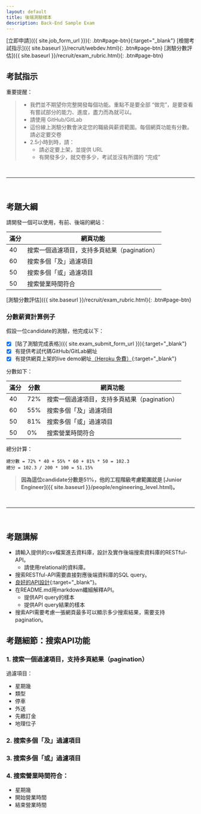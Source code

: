 ```yaml
---
layout: default
title: 後端測驗樣本
description: Back-End Sample Exam
---
```


[立即申請]({{ site.job_form_url }}){: .btn#page-btn}{:target="_blank"}
[檢閱考試指示]({{ site.baseurl }}/recruit/webdev.html){: .btn#page-btn}
[測驗分數評估]({{ site.baseurl }}/recruit/exam_rubric.html){: .btn#page-btn}

## 考試指示 

重要提醒：

> * 我們並不期望你完整開發每個功能。重點不是要全部 “做完”，是要查看有嘗試部分的能力、進度，盡力而為就可以。
> * 請使用 GitHub/GitLab
> * 這份線上測驗分數會決定您的職級與薪資範圍。每個網頁功能有分數。請必定要交卷
> * 2.5小時到時，請：
>   * 請必定要上架，並提供 URL
>   * 有開發多少，就交卷多少，考試並沒有所謂的 “完成”

<br>

---

<br>

## 考題大綱

請開發一個可以使用，有前、後端的網站：

| 滿分 | 網頁功能 |
| --- | --- |
| 40 | 搜索一個過濾項目，支持多頁結果（pagination） |
| 60 | 搜索多個「及」過濾項目 |
| 50 | 搜索多個「或」過濾項目 |
| 50 | 搜索營業時間符合 |

[測驗分數評估]({{ site.baseurl }}/recruit/exam_rubric.html){: .btn#page-btn}

### 分數薪資計算例子

假設一位candidate的測驗，他完成以下：

- [x]  [貼了測驗完成表格]({{ site.exam_submit_form_url }}){:target="_blank"}
- [x]  有提供考試代碼GitHub/GitLab網址
- [x]  有提供網頁上架的live demo網址[（Heroku 免費）](https://medium.com/enjoy-life-enjoy-coding/heroku-搭配-git-在-heroku-上部署網站的手把手教學-bf4fd6f998b8){:target="_blank"}

分數如下：

| 滿分 | 分數 | 網頁功能 |
| --- | --- | --- |
| 40 | 72% | 搜索一個過濾項目，支持多頁結果（pagination） |
| 60 | 55% | 搜索多個「及」過濾項目 |
| 50 | 81% | 搜索多個「或」過濾項目 |
| 50 | 0% | 搜索營業時間符合 |

總分計算：
```
總分數 = 72% * 40 + 55% * 60 + 81% * 50 = 102.3
總分 = 102.3 / 200 * 100 = 51.15%
```

> **因為這位candidate分數是51%，他的工程階級考慮範圍就是 [Junior Engineer]({{ site.baseurl }}/people/engineering_level.html)。**

<br>

---

<br>

## 考題講解

* 請輸入提供的csv檔案進去資料庫，設計及實作後端搜索資料庫的RESTful-API。
	* 請使用relational的資料庫。
* 搜索RESTful-API需要直接對應後端資料庫的SQL query。
* [良好的API設計](https://www.vinaysahni.com/best-practices-for-a-pragmatic-restful-api){:target="_blank"}。
* 在README.md用markdown纖細解釋API。
	* 提供API query的樣本
	* 提供API query結果的樣本
* 搜索API需要考慮一張網頁最多可以顯示多少搜索結果，需要支持pagination。

## 考題細節：搜索API功能

### 1. 搜索一個過濾項目，支持多頁結果（pagination）

過濾項目：

* 星期幾
* 類型
* 停車
* 外送
* 先繳訂金
* 地理位子

### 2. 搜索多個「及」過濾項目

### 3. 搜索多個「或」過濾項目

### 4. 搜索營業時間符合：

* 星期幾
* 開始營業時間
* 結束營業時間
